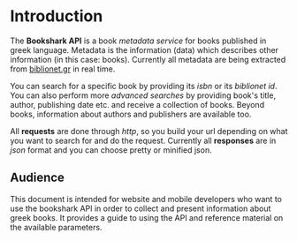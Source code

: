 # Introduction

The __Bookshark API__ is a book _metadata service_ for books published in greek language. Metadata is the information (data) which describes other information (in this case: books). Currently all metadata are being extracted from [biblionet.gr](http://biblionet.gr) in real time. 

You can search for a specific book by providing its _isbn_ or its _biblionet id_. You can also perform more _advanced searches_ by providing book's title, author, publishing date etc. and receive a collection of books. Beyond books, information about authors and publishers are available too. 

All __requests__ are done through _http_, so you build your url depending on what you want to search for and do the request. Currently all __responses__ are in _json_ format and you can choose pretty or minified json. 
     
## Audience

This document is intended for website and mobile developers who want to use the bookshark API in order to collect and present information about greek books. 
It provides a guide to using the API and reference material on the available parameters.